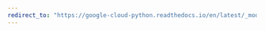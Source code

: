 ```yaml
---
redirect_to: "https://google-cloud-python.readthedocs.io/en/latest/_modules/google/api_core/grpc_helpers.html"
---
```

